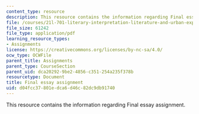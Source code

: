 ```yaml
---
content_type: resource
description: This resource contains the information regarding Final essay assignment.
file: /courses/21l-701-literary-interpretation-literature-and-urban-experience-spring-2009/d04fcc37801edca6d46c82dc9db91740_MIT21L_701S09_Final_essay.pdf
file_size: 61242
file_type: application/pdf
learning_resource_types:
- Assignments
license: https://creativecommons.org/licenses/by-nc-sa/4.0/
ocw_type: OCWFile
parent_title: Assignments
parent_type: CourseSection
parent_uid: dca20292-9be2-4856-c351-254a235f378b
resourcetype: Document
title: Final essay assignment
uid: d04fcc37-801e-dca6-d46c-82dc9db91740
---
```

This resource contains the information regarding Final essay assignment.